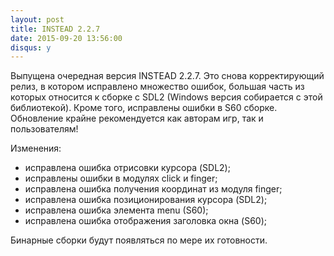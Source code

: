 ```yaml
---
layout: post
title: INSTEAD 2.2.7
date: 2015-09-20 13:56:00
disqus: y
---
```

Выпущена очередная версия INSTEAD 2.2.7. Это снова корректирующий релиз,
в котором исправлено множество ошибок, большая часть из которых относится
к сборке с SDL2 (Windows версия собирается с этой библиотекой). Кроме того,
исправлены ошибки в S60 сборке. Обновление крайне рекомендуется как авторам 
игр, так и пользователям!

Изменения:

  * исправлена ошибка отрисовки курсора (SDL2);
  * исправлены ошибки в модулях click и finger;
  * исправлена ошибка получения координат из модуля finger;
  * исправлена ошибка позиционирования курсора (SDL2);
  * исправлена ошибка элемента menu (S60);
  * исправлена ошибка отображения заголовка окна (S60);

Бинарные сборки будут появляться по мере их готовности.
